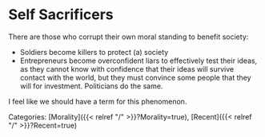 # Self Sacrificers

There are those who corrupt their own moral standing to benefit society:

* Soldiers become killers to protect (a) society
* Entrepreneurs become overconfident liars to effectively test their ideas, as they cannot know with confidence that their ideas will survive contact with the world, but they must convince some people that they will for investment.  Politicians do the same.

I feel like we should have a term for this phenomenon.

Categories: [Morality]({{< relref "/" >}}?Morality=true),
[Recent]({{< relref "/" >}}?Recent=true)